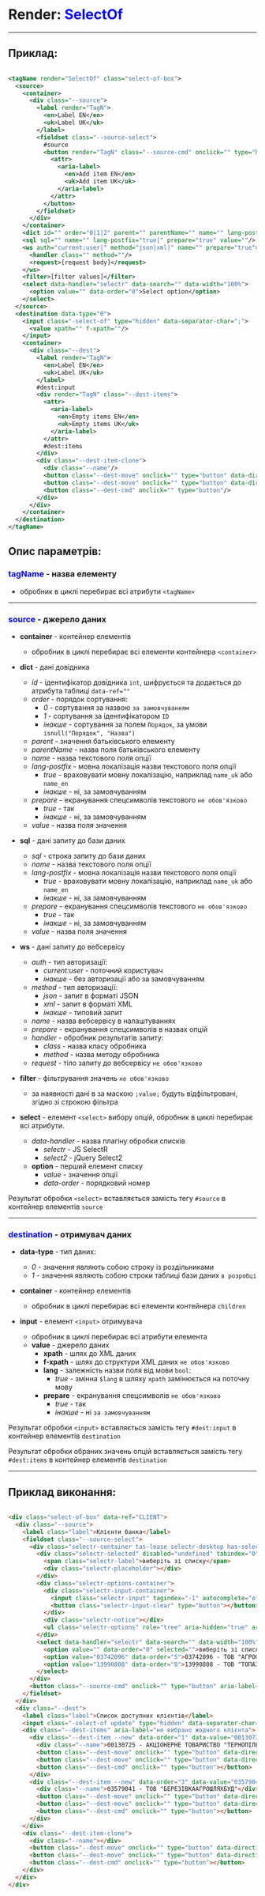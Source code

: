# Render: <span style="color:blue">SelectOf</span>

___

## Приклад:

```xml

<tagName render="SelectOf" class="select-of-box">
  <source>
    <container>
      <div class="--source">
        <label render="TagN">
          <en>Label EN</en>
          <uk>Label UK</uk>
        </label>
        <fieldset class="--source-select">
          #source
          <button render="TagN" class="--source-cmd" onclick="" type="button">
            <attr>
              <aria-label>
                <en>Add item EN</en>
                <uk>Add item UK</uk>
              </aria-label>
            </attr>
          </button>
        </fieldset>
      </div>
    </container>
    <dict id="" order="0|1|2" parent="" parentName="" name="" lang-postfix="true|" prepare="true" value=""/>
    <sql sql="" name="" lang-postfix="true|" prepare="true" value=""/>
    <ws auth="current:user|" method="json|xml|" name="" prepare="true">
      <handler class="" method=""/>
      <request>[request body]</request>
    </ws>
    <filter>[filter values]</filter>
    <select data-handler="selectr" data-search="" data-width="100%">
      <option value="" data-order="0">Select option</option>
    </select>
  </source>
  <destination data-type="0">
    <input class="-select-of" type="hidden" data-separator-char=";">
      <value xpath="" f-xpath=""/>
    </input>
    <container>
      <div class="--dest">
        <label render="TagN">
          <en>Label EN</en>
          <uk>Label UK</uk>
        </label>
        #dest:input
        <div render="TagN" class="--dest-items">
          <attr>
            <aria-label>
              <en>Empty items EN</en>
              <uk>Empty items UK</uk>
            </aria-label>
          </attr>
          #dest:items
        </div>
        <div class="--dest-item-clone">
          <div class="--name"/>
          <button class="--dest-move" onclick="" type="button" data-direction="up"/>
          <button class="--dest-move" onclick="" type="button" data-direction="down"/>
          <button class="--dest-cmd" onclick="" type="button"/>
        </div>
      </div>
    </container>
  </destination>
</tagName>

```

## Опис параметрів:

### <span style="color:blue">tagName</span> - назва елементу

- обробник в циклі перебирає всі атрибути `<tagName>`

___ 

### <span style="color:blue">source</span> - джерело даних

- **container** - контейнер елементів
    - обробник в циклі перебирає всі елементи контейнера `<container>`


- **dict** - дані довідника
    - *id* - ідентифікатор довідника `int`, шифрується та додається до атрибута таблиці `data-ref=""`
    - *order* - порядок сортування:
        - *0* - сортування за назвою `за замовчуванням`
        - *1* - сортування за ідентифікатором `ID`
        - *інакше* - сортування за полем `Порядок`, за умови `isnull("Порядок", "Назва")`
    - *parent* - значення батьківського елементу
    - *parentName* - назва поля батьківського елементу
    - *name* - назва текстового поля опції
    - *lang-postfix* - мовна локалізація назви текстового поля опції
        - *true* - враховувати мовну локалізацію, наприклад `name_uk` або `name_en`
        - *інакше* - ні, за замовчуванням
    - *prepare* - екранування спецсимволів текстового  `не обов'язково`
        - *true* - так
        - *інакше* - ні, за замовчуванням
    - *value* - назва поля значення


- **sql** - дані запиту до бази даних
    - *sql* - строка запиту до бази даних
    - *name* - назва текстового поля опції
    - *lang-postfix* - мовна локалізація назви текстового поля опції
        - *true* - враховувати мовну локалізацію, наприклад `name_uk` або `name_en`
        - *інакше* - ні, за замовчуванням
    - *prepare* - екранування спецсимволів текстового  `не обов'язково`
        - *true* - так
        - *інакше* - ні, за замовчуванням
    - *value* - назва поля значення


- **ws** - дані запиту до вебсервісу
    - *auth* - тип авторизації:
        - *current:user* - поточний користувач
        - *інакше* - без авторизації або за замовчуванням
    - *method* - тип авторизації:
        - *json* - запит в форматі JSON
        - *xml* - запит в форматі XML
        - *інакше* - типовий запит
    - *name* - назва вебсервісу в налаштуваннях
    - *prepare* - екранування спецсимволів в назвах опцій
    - *handler* - обробник результатів запиту:
        - *class* - назва класу обробника
        - *method* - назва методу обробника
    - *request* - тіло запиту до вебсервісу `не обов'язково`


- **filter** - фільтрування значень `не обов'язково`
    - за наявності дані в за маскою `;value;` будуть відфільтровані, згідно зі строкою фільтра


- **select** - елемент `<select>` вибору опцій, обробник в циклі перебирає всі атрибути.
    - *data-handler* - назва плагіну обробки списків
        - *selectr* - JS SelectR
        - *select2* - jQuery Select2
    - **option** - перший елемент списку
        - *value* - значення опції
        - *data-order* - порядковий номер

Результат обробки `<select>` вставляється замість тегу `#source` в контейнер елементів `source`
___

### <span style="color:blue">destination</span> - отримувач даних

- **data-type** - тип даних:
    - *0* - значення являють собою строку із роздільниками
    - *1* - значення являють собою строки таблиці бази даних `в розробці`


- **container** - контейнер елементів
    - обробник в циклі перебирає всі елементи контейнера `children`


- **input** - елемент `<input>` отримувача
    - обробник в циклі перебирає всі атрибути елемента
    - **value** - джерело даних
        - **xpath** - шлях до XML даних
        - **f-xpath** - шлях до структури XML даних `не обов'язково`
        - **lang** - залежність назви поля від мови `bool`:
            - *true* - змінна `$lang` в шляху `xpath` замінюється на поточну
              мову
        - **prepare** - екранування спецсимволів `не обов'язково`
            - *true* - так
            - *інакше* - ні `за замовчуванням`


Результат обробки `<input>` вставляється замість тегу `#dest:input` в контейнер елементів `destination`

Результат обробки обраних значень опцій вставляється замість тегу `#dest:items` в контейнер елементів `destination`
___

## Приклад виконання:

```html

<div class="select-of-box" data-ref="CLIENT">
  <div class="--source">
    <label class="label">Клієнти банка</label>
    <fieldset class="--source-select">
      <div class="selectr-container tas-lease selectr-desktop has-selected --empty --search" style="width: 100%;">
        <div class="selectr-selected" disabled="undefined" tabindex="0" aria-expanded="false">
          <span class="selectr-label">виберіть зі списку</span>
          <div class="selectr-placeholder"></div>
        </div>
        <div class="selectr-options-container">
          <div class="selectr-input-container">
            <input class="selectr-input" tagindex="-1" autocomplete="off" autocorrect="off" autocapitalize="off" spellcheck="true" role="textbox" type="search">
            <button class="selectr-input-clear" type="button"></button>
          </div>
          <div class="selectr-notice"></div>
          <ul class="selectr-options" role="tree" aria-hidden="true" aria-expanded="false"></ul>
        </div>
        <select data-handler="selectr" data-search="" data-width="100%" class="-select-r selectr-hidden" data-el-type="select" tabindex="-1" aria-hidden="true">
          <option value="" data-order="0" selected="">виберіть зі списку</option>
          <option value="03742096" data-order="5">03742096 - ТОВ "АГРОФІРМА РАССВЕТ"</option>
          <option value="13990808" data-order="8">13990808 - ТОВ "ТОПАЗ-ЛТД"</option>
        </select>
      </div>
      <button class="--source-cmd" onclick="" type="button" aria-label="Додати клієнта"></button>
    </fieldset>
  </div>
  <div class="--dest">
    <label class="label">Список доступних клієнтів</label>
    <input class="-select-of update" type="hidden" data-separator-char=";" name="b2NxY2VxeWlwYWRob2M" maxlength="32767" value=";00130725;03579041;" data-ini-changes="" data-movable="" data-el-type="selectOf" update="">
    <div class="--dest-items" aria-label="не вибрано жодного клієнта">
      <div class="--dest-item --new" data-order="1" data-value="00130725">
        <div class="--name">00130725 - АКЦІОНЕРНЕ ТОВАРИСТВО "ТЕРНОПІЛЬОБЛЕНЕРГО"</div>
        <button class="--dest-move" onclick="" type="button" data-direction="up"></button>
        <button class="--dest-move" onclick="" type="button" data-direction="down"></button>
        <button class="--dest-cmd" onclick="" type="button"></button>
      </div>
      <div class="--dest-item --new" data-order="3" data-value="03579041">
        <div class="--name">03579041 - ТОВ "БЕРЕЗІВКААГРОШЛЯХБУД"</div>
        <button class="--dest-move" onclick="" type="button" data-direction="up"></button>
        <button class="--dest-move" onclick="" type="button" data-direction="down"></button>
        <button class="--dest-cmd" onclick="" type="button"></button>
      </div>
    </div>
    <div class="--dest-item-clone">
      <div class="--name"></div>
      <button class="--dest-move" onclick="" type="button" data-direction="up"></button>
      <button class="--dest-move" onclick="" type="button" data-direction="down"></button>
      <button class="--dest-cmd" onclick="" type="button"></button>
    </div>
  </div>
</div>
```